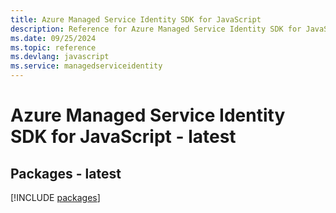 ```yaml
---
title: Azure Managed Service Identity SDK for JavaScript
description: Reference for Azure Managed Service Identity SDK for JavaScript
ms.date: 09/25/2024
ms.topic: reference
ms.devlang: javascript
ms.service: managedserviceidentity
---
```

# Azure Managed Service Identity SDK for JavaScript - latest
## Packages - latest
[!INCLUDE [packages](managed-service-identity-index.md)]